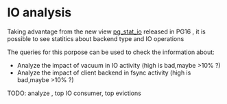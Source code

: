 # IO analysis

Taking advantage from the new view [pg_stat_io](https://www.postgresql.org/docs/devel/monitoring-stats.html#MONITORING-PG-STAT-IO-VIEW) released in PG16 , it is possible to see statitics about backend type and IO operations

The queries for this porpose can be used to check the information about:


* Analyze the impact of vacuum in IO activity (high is bad,maybe >10% ?)
* Analyze the impact of client backend in fsync activity (high is bad,maybe >10% ?)

TODO: analyze , top IO consumer, top evictions